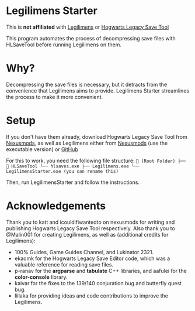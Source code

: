 # Legilimens Starter
This is **not affiliated** with [Legilimens](https://github.com/Malin001/Legilimens-Hogwarts-Legacy-cpp) or [Hogwarts Legacy Save Tool](https://www.nexusmods.com/hogwartslegacy/mods/1983)

This program automates the process of decompressing save files with HLSaveTool before running Legilimens on them.
# Why?
Decompressing the save files is necessary, but it detracts from the convenience that Legilimens aims to provide. Legilimens Starter streamlines the process to make it more convenient.

# Setup
If you don't have them already, download Hogwarts Legacy Save Tool from [Nexusmods](https://www.nexusmods.com/hogwartslegacy/mods/1983), as well as Legilimens either from [Nexusmods](https://www.nexusmods.com/hogwartslegacy/mods/556) (use the executable version) or [GitHub](https://github.com/Malin001/Legilimens-Hogwarts-Legacy-cpp)

For this to work, you need the following file structure:
`📁 (Root Folder)
  ├── 📁 HLSaveTool
         └── hlsaves.exe
  ├── Legilimens.exe
  └── LegilimensStarter.exe (you can rename this)`

Then, run LegilimensStarter and follow the instructions.

# Acknowledgements
Thank you to katt and icouldifiwantedto on nexusmods for writing and publishing Hogwarts Legacy Save Tool respectively.
Also thank you to @Malin001 for creating Legilimens, as well as (additional credits for Legilimens):
  - 100% Guides, Game Guides Channel, and Lukinator 2321.
  - ekaomk for the Hogwarts Legacy Save Editor code, which was a valuable reference for reading save files.
  - p-ranav for the **argparse** and **tabulate** C++ libraries, and aafulei for the **color-console** library.
  - kaivar for the fixes to the 139/140 conjuration bug and butterfly quest bug.
  - lillaka for providing ideas and code contributions to improve the Legilimens.
